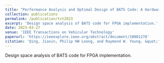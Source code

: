 ```yaml
---
title: "Performance Analysis and Optimal Design of BATS Code: A Hardware Perspective"
collection: publications
permalink: /publication/tvt2023
excerpt: 'Design space analysis of BATS code for FPGA implementation.'
date: 2023-03-27
venue: 'IEEE Transactions on Vehicular Technology'
paperurl: 'https://ieeexplore.ieee.org/abstract/document/10081278'
citation: 'Qing, Jiaxin, Philip HW Leong, and Raymond W. Yeung. &quot;"Performance Analysis and Optimal Design of BATS Code: A Hardware Perspective." <i>IEEE Transactions on Vehicular Technology</i>. IEEE, 2023.'
---
```

Design space analysis of BATS code for FPGA implementation.

